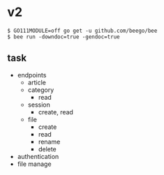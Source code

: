 # v2

```
$ GO111MODULE=off go get -u github.com/beego/bee
$ bee run -downdoc=true -gendoc=true
```

## task

- endpoints
  - article
  - category
    - read
  - session
    - create, read
  - file
    - create
    - read
    - rename
    - delete
- authentication
- file manage
